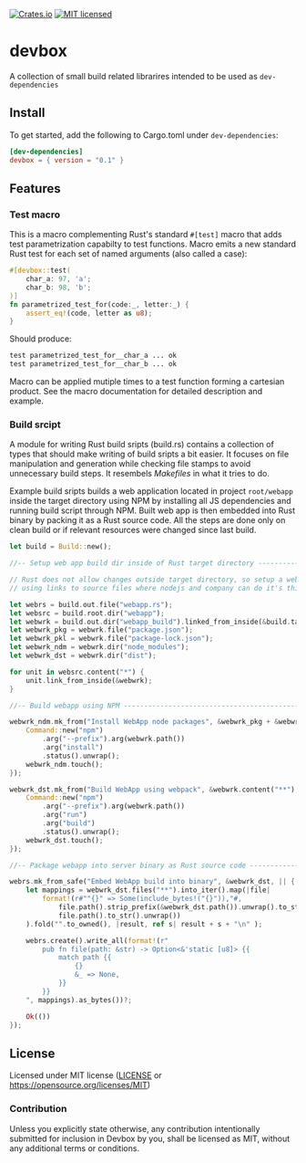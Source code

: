 [![Crates.io](https://img.shields.io/crates/v/devbox.svg)](https://crates.io/crates/devbox)
[![MIT licensed](https://img.shields.io/badge/license-MIT-blue.svg)](LICENSE)

# devbox

A collection of small build related librarires intended to be used as `dev-dependencies`

## Install
To get started, add the following to Cargo.toml under `dev-dependencies`:
```toml
[dev-dependencies]
devbox = { version = "0.1" }
```

## Features

### Test macro
This is a macro complementing Rust's standard `#[test]` macro that adds test parametrization
capabilty to test functions. Macro emits a new standard Rust test for each set of named
arguments (also called a case):
```rust
#[devbox::test(
    char_a: 97, 'a';
    char_b: 98, 'b';
)]
fn parametrized_test_for(code:_, letter:_) {
    assert_eq!(code, letter as u8);
}
```

Should produce:
```txt
test parametrized_test_for__char_a ... ok
test parametrized_test_for__char_b ... ok
```

Macro can be applied mutiple times to a test function forming a cartesian product.
See the macro documentation for detailed description and example.

### Build srcipt
A module for writing Rust build sripts (build.rs) contains a collection of types that should
make writing of build sripts a bit easier. It focuses on file manipulation and generation while
checking file stamps to avoid unnecessary build steps. It resembels *Makefiles* in what it
tries to do.

Example build sripts builds a web application located in project `root/webapp` inside the target
directory using NPM by installing all JS dependencies and running build script through NPM.
Built web app is then embedded into Rust binary by packing it as a Rust source code. All
the steps are done only on clean build or if relevant resources were changed since last build.

```rust
let build = Build::new();

//-- Setup web app build dir inside of Rust target directory -----------------------------------

// Rust does not allow changes outside target directory, so setup a webapp build directoy
// using links to source files where nodejs and company can do it's thing

let webrs = build.out.file("webapp.rs");
let websrc = build.root.dir("webapp");
let webwrk = build.out.dir("webapp_build").linked_from_inside(&build.target);
let webwrk_pkg = webwrk.file("package.json");
let webwrk_pkl = webwrk.file("package-lock.json");
let webwrk_ndm = webwrk.dir("node_modules");
let webwrk_dst = webwrk.dir("dist");

for unit in websrc.content("*") {
    unit.link_from_inside(&webwrk);
}

//-- Build webapp using NPM --------------------------------------------------------------------

webwrk_ndm.mk_from("Install WebApp node packages", &webwrk_pkg + &webwrk_pkl, ||{
    Command::new("npm")
        .arg("--prefix").arg(webwrk.path())
        .arg("install")
        .status().unwrap();
    webwrk_ndm.touch();
});

webwrk_dst.mk_from("Build WebApp using webpack", &webwrk.content("**"), || {
    Command::new("npm")
        .arg("--prefix").arg(webwrk.path())
        .arg("run")
        .arg("build")
        .status().unwrap();
    webwrk_dst.touch();
});

//-- Package webapp into server binary as Rust source code -------------------------------------

webrs.mk_from_safe("Embed WebApp build into binary", &webwrk_dst, || {
    let mappings = webwrk_dst.files("**").into_iter().map(|file|
        format!(r#""{}" => Some(include_bytes!("{}")),"#,
            file.path().strip_prefix(&webwrk_dst.path()).unwrap().to_str().unwrap(),
            file.path().to_str().unwrap())
    ).fold("".to_owned(), |result, ref s| result + s + "\n" );

    webrs.create().write_all(format!(r"
        pub fn file(path: &str) -> Option<&'static [u8]> {{
            match path {{
                {}
                &_ => None,
            }}
        }}
    ", mappings).as_bytes())?;

    Ok(())
});
```

## License

Licensed under MIT license ([LICENSE](LICENSE) or https://opensource.org/licenses/MIT)

### Contribution

Unless you explicitly state otherwise, any contribution intentionally submitted for inclusion in
Devbox by you, shall be licensed as MIT, without any additional terms or conditions.
